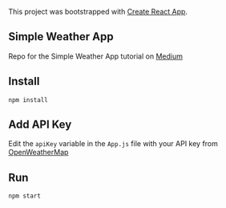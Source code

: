 This project was bootstrapped with [Create React App](https://github.com/facebookincubator/create-react-app).

## Simple Weather App
Repo for the Simple Weather App tutorial on [Medium](https://medium.com/p/204bba8a1667/edit)

## Install
``` 
npm install
```
## Add API Key
Edit the `apiKey` variable in the `App.js` file with your API key from [OpenWeatherMap](https://openweathermap.org/api)
## Run
```
npm start
```